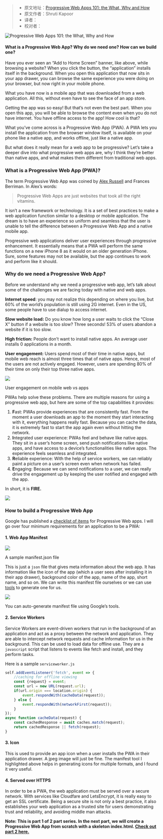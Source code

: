 > * 原文地址：[Progressive Web Apps 101: the What, Why and How](https://www.freecodecamp.org/news/progressive-web-apps-101-the-what-why-and-how-4aa5e9065ac2/)
> * 原文作者：Shruti Kapoor
> * 译者：
> * 校对者：



![Progressive Web Apps 101: the What, Why and How](https://cdn-media-1.freecodecamp.org/images/1*2tyNWs0uYC0q-gwyWj8BTw.jpeg)

#### What is a Progressive Web App? Why do we need one? How can we build one?

Have you ever seen an “Add to Home Screen” banner, like above, while browsing a website? When you click the button, the “application” installs itself in the background. When you open this application that now sits in your app drawer, you can browse the same experience you were doing on your browser, but now right in your mobile phone.

What you have now is a mobile app that was downloaded from a web application. All this, without even have to see the face of an app store.

Getting the app was so easy! But that’s not even the best part. When you open this app, you will be able to browse the content even when you do not have internet. You have offline access to the app! How cool is that?

What you’ve come across is a Progressive Web App (PWA). A PWA lets you install the application from the browser window itself, is available on your phone like a native app, and works offline, just like a native app.

But what does it really mean for a web app to be progressive? Let’s take a deeper dive into what progressive web apps are, why I think they’re better than native apps, and what makes them different from traditional web apps.

### What is a Progressive Web App (PWA)?

The term Progressive Web App was coined by  [Alex Russell][1]  and Frances Berriman. In Alex’s words:

> Progressive Web Apps are just websites that took all the right vitamins.

It isn’t a new framework or technology. It is a set of best practices to make a web application function similar to a desktop or mobile application. The dream is to have an experience so uniform and seamless that the user is unable to tell the difference between a Progressive Web App and a native mobile app.

Progressive web applications deliver user experiences through progressive enhancement. It essentially means that a PWA will perform the same functions on a new iPhone 8 as it would on an older generation iPhone. Sure, some features may not be available, but the app continues to work and perform like it should.

### Why do we need a Progressive Web App?

Before we understand why we need a progressive web app, let’s talk about some of the challenges we are facing today with native and web apps.

**Internet speed**: you may not realize this depending on where you live, but 60% of the world’s population is still using 2G internet. Even in the US, some people have to use dialup to access internet.

**Slow website load:** Do you know how long a user waits to click the “Close X” button if a website is too slow? Three seconds! 53% of users abandon a website if it is too slow.

**High friction:** People don’t want to install native apps. An average user installs 0 applications in a month.

**User engagement:** Users spend most of their time in native apps, but mobile web reach is almost three times that of native apps. Hence, most of the users are not actively engaged. However, users are spending 80% of their time on only their top three native apps.

![](https://cdn-media-1.freecodecamp.org/images/1*o2eA_ZR6hnUVTH2EvIAYqg.png)

User engagement on mobile web vs apps

PWAs help solve these problems. There are multiple reasons for using a progressive web app, but here are some of the top capabilities it provides:

1.  **F**ast: PWAs provide experiences that are consistently fast. From the moment a user downloads an app to the moment they start interacting with it, everything happens really fast. Because you can cache the data, it is extremely fast to start the app again even without hitting the network.
2.  **I**ntegrated user experience: PWAs feel and behave like native apps. They sit in a user’s home screen, send push notifications like native apps, and have access to a device’s functionalities like native apps. The experience feels seamless and integrated.
3.  **R**eliable experience: With the help of service workers, we can reliably paint a picture on a user’s screen even when network has failed.
4.  **E**ngaging: Because we can send notifications to a user, we can really drive the engagement up by keeping the user notified and engaged with the app.

In short, it is  **FIRE.**

![](https://cdn-media-1.freecodecamp.org/images/1*maLaYJoCMBNabnUdrgwPMQ.jpeg)

### How to build a Progressive Web App

Google has published a  [checklist of items][2] for Progressive Web apps. I will go over four minimum requirements for an application to be a PWA:

#### 1\. Web App Manifest

![](https://cdn-media-1.freecodecamp.org/images/1*LhaR74lzxYyeKwNOWh9oNQ.png)

A sample manifest.json file

This is just a  `json`  file that gives meta information about the web app. It has information like the icon of the app (which a user sees after installing it in their app drawer), background color of the app, name of the app, short name, and so on. We can write this manifest file ourselves or we can use  [tools][3]  to generate one for us.

![](https://cdn-media-1.freecodecamp.org/images/1*yzOwzdDG48AlJcPrSby1kw.png)

You can auto-generate manifest file using Google’s tools.

#### 2\. Service Workers

Service Workers are event-driven workers that run in the background of an application and act as a proxy between the network and application. They are able to intercept network requests and cache information for us in the background. This can be used to load data for offline use. They are a  `javascript`  script that listens to events like fetch and install, and they perform tasks.

Here is a sample  `serviceworker.js`

```javascript
self.addEventListener('fetch', event => {
    //caching for offline viewing
    const {request} = event;
    const url = new URL(request.url);
    if(url.origin === location.origin) {
        event.respondWith(cacheData(request));
    } else {
        event.respondWith(networkFirst(request));
    }
});
async function cacheData(request) {
    const cachedResponse = await caches.match(request);
    return cachedResponse || fetch(request);
}
```

#### 3\. Icon

This is used to provide an app icon when a user installs the PWA in their application drawer. A jpeg image will just be fine. The manifest tool I highlighted above helps in generating icons for multiple formats, and I found it very useful.

#### 4\. Served over HTTPS

In order to be a PWA, the web application must be served over a secure network. With services like Cloudfare and LetsEncrypt, it is really easy to get an SSL certificate. Being a secure site is not only a best practice, it also establishes your web application as a trusted site for users demonstrating trust and reliability, and avoiding middle man attacks.

**Note: This is part 1 of 2 part series. In the next part, we will create a Progressive Web App from scratch with a skeleton index.html.  [Check out part 2 here.][4]**

[1]: https://www.freecodecamp.org/news/progressive-web-apps-101-the-what-why-and-how-4aa5e9065ac2/undefined
[2]: https://developers.google.com/web/progressive-web-apps/checklist
[3]: https://app-manifest.firebaseapp.com/
[4]: https://medium.freecodecamp.org/progressive-web-apps-102-building-a-progressive-web-app-from-scratch-397b72168040
